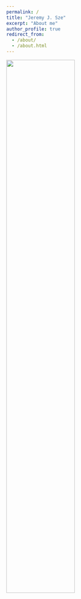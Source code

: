 ```yaml
---
permalink: /
title: "Jeremy J. Sze"
excerpt: "About me"
author_profile: true
redirect_from:
  - /about/
  - /about.html
---
```


[<img src="../images/Tilescattermaps_animate.gif" width="60%">](https://jeremysze.github.io/LPIS/build/html/index.html)
